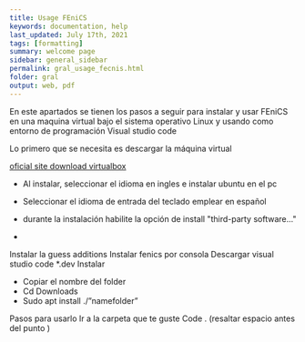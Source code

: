 ```yaml
---
title: Usage FEniCS
keywords: documentation, help
last_updated: July 17th, 2021
tags: [formatting]
summary: welcome page
sidebar: general_sidebar
permalink: gral_usage_fecnis.html
folder: gral
output: web, pdf
---
```


En este apartados se tienen los pasos a seguir para instalar y usar FEniCS en una maquina virtual bajo el sistema operativo Linux y usando como entorno de programación Visual studio code

Lo primero que se necesita es descargar la máquina virtual

[oficial site download virtualbox](https://www.virtualbox.org/wiki/Downloads)

- Al instalar, seleccionar el idioma en ingles e instalar ubuntu en el pc

- Seleccionar el idioma de entrada del teclado emplear en español

- durante la instalación habilite la opción de install "third-party software..."

- 

Instalar la guess additions
Instalar fenics por consola
Descargar visual studio code *.dev
Instalar
-	Copiar el nombre del folder
-	Cd Downloads
-	Sudo apt install ./”namefolder”


Pasos para usarlo
Ir a la carpeta que te guste
Code . (resaltar espacio antes del punto
)
